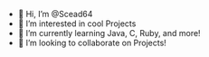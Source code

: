 - 👋 Hi, I’m @Scead64
- 👀 I’m interested in cool Projects
- 🌱 I’m currently learning Java, C, Ruby, and more!
- 💞️ I’m looking to collaborate on Projects!

<!---
Scead64/Scead64 is a ✨ special ✨ repository because its `README.md` (this file) appears on your GitHub profile.
You can click the Preview link to take a look at your changes.
--->
